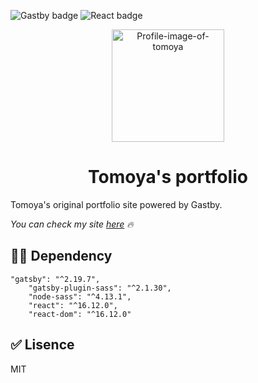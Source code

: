 ![Gastby badge](https://badgen.net/badge/Gastby/2.19.7/purple)
![React badge](https://badgen.net/badge/React/16.12.0/cyan)

<p align="center">
  <a href="https://github.com/Tomoya-Sonok/my-portfolio">
    <img alt="Profile-image-of-tomoya" src="https://avatars1.githubusercontent.com/u/50537591?s=460&v=4" width="180" />
  </a>
</p>
<h1 align="center">
Tomoya's portfolio
</h1>

Tomoya's original portfolio site powered by Gastby.

_You can check my site [here]("https://") 🔥_
 
## 🐱‍🐉 Dependency
```
"gatsby": "^2.19.7",
    "gatsby-plugin-sass": "^2.1.30",
    "node-sass": "^4.13.1",
    "react": "^16.12.0",
    "react-dom": "^16.12.0"
```

## ✅ Lisence
MIT

